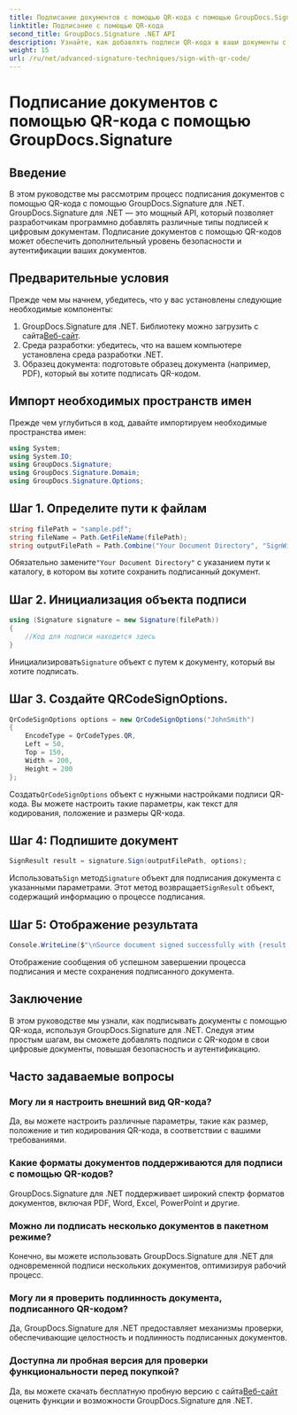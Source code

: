 ```yaml
---
title: Подписание документов с помощью QR-кода с помощью GroupDocs.Signature
linktitle: Подписание с помощью QR-кода
second_title: GroupDocs.Signature .NET API
description: Узнайте, как добавлять подписи QR-кода в ваши документы с помощью GroupDocs.Signature для .NET. Повышайте безопасность и аутентификацию без особых усилий.
weight: 15
url: /ru/net/advanced-signature-techniques/sign-with-qr-code/
---
```


# Подписание документов с помощью QR-кода с помощью GroupDocs.Signature

## Введение
В этом руководстве мы рассмотрим процесс подписания документов с помощью QR-кода с помощью GroupDocs.Signature для .NET. GroupDocs.Signature для .NET — это мощный API, который позволяет разработчикам программно добавлять различные типы подписей к цифровым документам. Подписание документов с помощью QR-кодов может обеспечить дополнительный уровень безопасности и аутентификации ваших документов.
## Предварительные условия
Прежде чем мы начнем, убедитесь, что у вас установлены следующие необходимые компоненты:
1.  GroupDocs.Signature для .NET. Библиотеку можно загрузить с сайта[Веб-сайт](https://releases.groupdocs.com/signature/net/).
2. Среда разработки: убедитесь, что на вашем компьютере установлена среда разработки .NET.
3. Образец документа: подготовьте образец документа (например, PDF), который вы хотите подписать QR-кодом.

## Импорт необходимых пространств имен
Прежде чем углубиться в код, давайте импортируем необходимые пространства имен:
```csharp
using System;
using System.IO;
using GroupDocs.Signature;
using GroupDocs.Signature.Domain;
using GroupDocs.Signature.Options;
```

## Шаг 1. Определите пути к файлам
```csharp
string filePath = "sample.pdf";
string fileName = Path.GetFileName(filePath);
string outputFilePath = Path.Combine("Your Document Directory", "SignWithQRCode", fileName);
```
 Обязательно замените`"Your Document Directory"` с указанием пути к каталогу, в котором вы хотите сохранить подписанный документ.
## Шаг 2. Инициализация объекта подписи
```csharp
using (Signature signature = new Signature(filePath))
{
    //Код для подписи находится здесь
}
```
 Инициализировать`Signature` объект с путем к документу, который вы хотите подписать.
## Шаг 3. Создайте QRCodeSignOptions.
```csharp
QrCodeSignOptions options = new QrCodeSignOptions("JohnSmith")
{
    EncodeType = QrCodeTypes.QR,
    Left = 50,
    Top = 150,
    Width = 200,
    Height = 200
};
```
 Создать`QrCodeSignOptions` объект с нужными настройками подписи QR-кода. Вы можете настроить такие параметры, как текст для кодирования, положение и размеры QR-кода.
## Шаг 4: Подпишите документ
```csharp
SignResult result = signature.Sign(outputFilePath, options);
```
 Использовать`Sign` метод`Signature` объект для подписания документа с указанными параметрами. Этот метод возвращает`SignResult` объект, содержащий информацию о процессе подписания.
## Шаг 5: Отображение результата
```csharp
Console.WriteLine($"\nSource document signed successfully with {result.Succeeded.Count} signature(s).\nFile saved at {outputFilePath}.");
```
Отображение сообщения об успешном завершении процесса подписания и месте сохранения подписанного документа.

## Заключение
В этом руководстве мы узнали, как подписывать документы с помощью QR-кода, используя GroupDocs.Signature для .NET. Следуя этим простым шагам, вы сможете добавлять подписи с QR-кодом в свои цифровые документы, повышая безопасность и аутентификацию.

## Часто задаваемые вопросы
### Могу ли я настроить внешний вид QR-кода?
Да, вы можете настроить различные параметры, такие как размер, положение и тип кодирования QR-кода, в соответствии с вашими требованиями.
### Какие форматы документов поддерживаются для подписи с помощью QR-кодов?
GroupDocs.Signature для .NET поддерживает широкий спектр форматов документов, включая PDF, Word, Excel, PowerPoint и другие.
### Можно ли подписать несколько документов в пакетном режиме?
Конечно, вы можете использовать GroupDocs.Signature для .NET для одновременной подписи нескольких документов, оптимизируя рабочий процесс.
### Могу ли я проверить подлинность документа, подписанного QR-кодом?
Да, GroupDocs.Signature для .NET предоставляет механизмы проверки, обеспечивающие целостность и подлинность подписанных документов.
### Доступна ли пробная версия для проверки функциональности перед покупкой?
 Да, вы можете скачать бесплатную пробную версию с сайта[Веб-сайт](https://releases.groupdocs.com/) оценить функции и возможности GroupDocs.Signature для .NET.